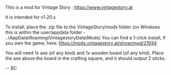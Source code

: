 This is a mod for Vintage Story : https://www.vintagestory.at

It is intended for v1.20.x

To install, place the .zip file to the VintageStory/mods folder (on Windows this is within the user/appdata folder - ..\AppData\Roaming\VintagestoryData\Mods)
You can find a 1-click install, if you own the game, here: https://mods.vintagestory.at/show/mod/21934

You will need 1x axe (of any kind) and 1x wooden board (of any kind). Place the axe above the board in the crafting square, and it should output 2 sticks.

-- BC

